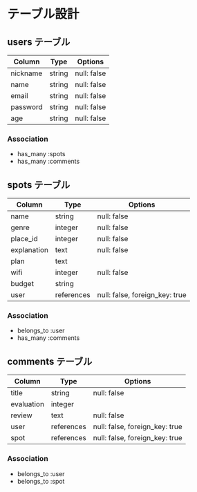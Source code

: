 # テーブル設計

## users テーブル

| Column   | Type   | Options     |
| -------- | ------ | ----------- |
| nickname | string | null: false |
| name     | string | null: false |
| email    | string | null: false |
| password | string | null: false |
| age      | string | null: false |

### Association

- has_many :spots
- has_many :comments

## spots テーブル

| Column         | Type       | Options                        |
| -------------- | -----------| -------------------------------|
| name           | string     | null: false                    |
| genre          | integer    | null: false                    |
| place_id       | integer    | null: false                    |
| explanation    | text       | null: false                    |
| plan           | text       |                                |
| wifi           | integer    | null: false                    |
| budget         | string     |                                |
| user           | references | null: false, foreign_key: true |

### Association

- belongs_to :user
- has_many :comments

## comments テーブル

| Column      | Type       | Options                        |
| ----------- | ---------- | ------------------------------ |
| title       | string     | null: false                    |
| evaluation  | integer    |                                |
| review      | text       | null: false                    |
| user        | references | null: false, foreign_key: true |
| spot        | references | null: false, foreign_key: true |

### Association

- belongs_to :user
- belongs_to :spot